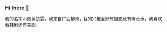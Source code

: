 ### Hi there 👋

<!--
**ishcw6/ishcw6** is a ✨ _special_ ✨ repository because its `README.md` (this file) appears on your GitHub profile.

Here are some ideas to get you started:

- 🔭 I’m currently working on ...
- 🌱 I’m currently learning ...
- 👯 I’m looking to collaborate on ...
- 🤔 I’m looking for help with ...
- 💬 Ask me about ...
- 📫 How to reach me: ...
- 😄 Pronouns: ...
- ⚡ Fun fact: ...
-->  我的名字叫做黄楚雯，我来自广西柳州，我的兴趣爱好有摄影还有听音乐，我喜欢看韩剧还有美剧。
